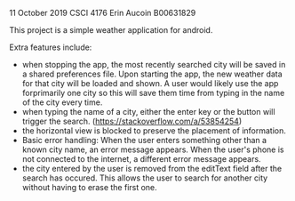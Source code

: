 11 October 2019
CSCI 4176
Erin Aucoin
B00631829

This project is a simple weather application for android.

Extra features include:
-   when stopping the app, the most recently searched city will be saved in a shared preferences file.  Upon starting the app, the new weather data for that city will be loaded and shown.  A user would likely use the app forprimarily one city so this will save them time from typing in the name of the city every time.
-   when typing the name of a city, either the enter key or the button will trigger the search. (https://stackoverflow.com/a/53854254)
-   the horizontal view is blocked to preserve the placement of information.
-   Basic error handling: When the user enters something other than a known city name, an error message appears.  When the user's phone is not connected to the internet, a different error message appears.
-   the city entered by the user is removed from the editText field after the search has occured.  This allows the user to search for another city without having to erase the first one.
